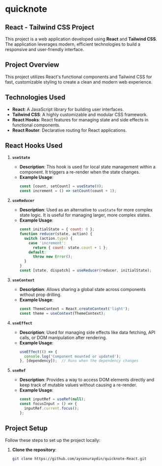 # quicknote
## React - Tailwind CSS Project

This project is a web application developed using **React** and **Tailwind CSS**. The application leverages modern, efficient technologies to build a responsive and user-friendly interface.

## Project Overview

This project utilizes React's functional components and Tailwind CSS for fast, customizable styling to create a clean and modern web experience.

## Technologies Used

- **React**: A JavaScript library for building user interfaces.
- **Tailwind CSS**: A highly customizable and modular CSS framework.
- **React Hooks**: React features for managing state and side effects in functional components.
- **React Router**: Declarative routing for React applications.

## React Hooks Used

1. **`useState`**
   - **Description**: This hook is used for local state management within a component. It triggers a re-render when the state changes.
   - **Example Usage**:
     ```javascript
     const [count, setCount] = useState(0);
     const increment = () => setCount(count + 1);
     ```

2. **`useReducer`**
   - **Description**: Used as an alternative to `useState` for more complex state logic. It is useful for managing larger, more complex states.
   - **Example Usage**:
     ```javascript
     const initialState = { count: 0 };
     function reducer(state, action) {
       switch (action.type) {
         case 'increment':
           return { count: state.count + 1 };
         default:
           throw new Error();
       }
     }
     const [state, dispatch] = useReducer(reducer, initialState);
     ```

3. **`useContext`**
   - **Description**: Allows sharing a global state across components without prop drilling.
   - **Example Usage**:
     ```javascript
     const ThemeContext = React.createContext('light');
     const theme = useContext(ThemeContext);
     ```

4. **`useEffect`**
   - **Description**: Used for managing side effects like data fetching, API calls, or DOM manipulation after rendering.
   - **Example Usage**:
     ```javascript
     useEffect(() => {
       console.log('Component mounted or updated');
     }, [dependency]);  // Runs when the dependency changes
     ```

5. **`useRef`**
   - **Description**: Provides a way to access DOM elements directly and keep track of mutable values without causing a re-render.
   - **Example Usage**:
     ```javascript
     const inputRef = useRef(null);
     const focusInput = () => {
       inputRef.current.focus();
     };
     ```

## Project Setup

Follow these steps to set up the project locally:

1. **Clone the repository**:
   ```bash
   git clone https://github.com/aysenuraydin/quicknote-React.git





